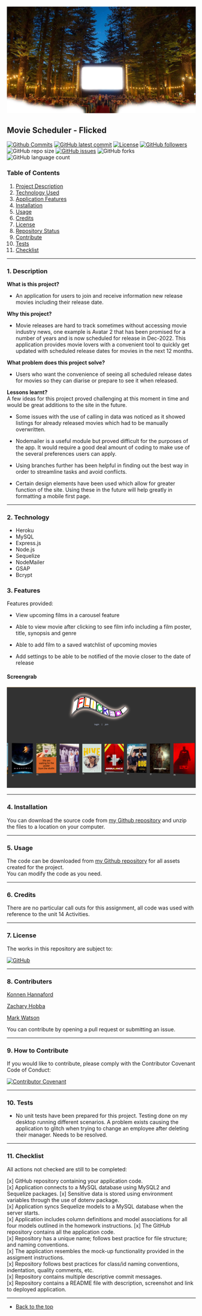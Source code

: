 ![Mark Watson](./assets/OutdoorCinemaScreen.png)
## Movie Scheduler - Flicked

[![Github Commits](https://img.shields.io/github/commit-activity/w/Mark33Mark/movie-scheduler)](https://github.com/Mark33Mark/movie-scheduler/commits)
[![GitHub latest commit](https://img.shields.io/github/last-commit/Mark33Mark/movie-scheduler)](https://github.com/Mark33Mark/movie-scheduler/branches)
[![License](https://img.shields.io/badge/License-MIT-blue.svg)](https://choosealicense.com/licenses/mit/)
[![GitHub followers](https://img.shields.io/github/followers/Mark33Mark.svg)]()
![GitHub repo size](https://img.shields.io/github/repo-size/Mark33Mark/movie-schedular)
[![GitHub issues](https://img.shields.io/github/issues/Mark33Mark/movie-scheduler)](https://img.shields.io/github/issues/Mark33Mark/movie-scheduler)
![GitHub forks](https://img.shields.io/github/forks/Mark33Mark/movie-scheduler)
![GitHub language count](https://img.shields.io/github/languages/count/Mark33Mark/movie-scheduler)

### Table of Contents  
  
   1. [Project Description](#1-description)
   2. [Technology Used](#2-technology)
   3. [Application Features](#3-features)
   4. [Installation](#4-installation)
   5. [Usage](#5-usage)
   6. [Credits](#6-credits)
   7. [License](#7-license)
   8. [Repository Status](#8-github-repo-status)
   9. [Contribute](#9-how-to-contribute)
   10. [Tests](#10-tests)
   11. [Checklist](#11-checklist)

---
### 1. Description  
**What is this project?**  
* An application for users to join and receive information new release movies including their release date.  

**Why this project?**  
* Movie releases are hard to track sometimes without accessing movie industry news, one example is Avatar 2 that has been promised for a number of years and is now scheduled for release in Dec-2022.  This application provides movie lovers with a convenient tool to quickly get updated with scheduled release dates for movies in the next 12 months.


**What problem does this project solve?**  
* Users who want the convenience of seeing all scheduled release dates for movies so they can diarise or prepare to see it when released.

**Lessons learnt?**  
A few ideas for this project proved challenging at this moment in time and would be great additions to the site in the future.  
- Some issues with the use of calling in data was noticed as it showed listings for already released movies which had to be manually overwritten.  

- Nodemailer is a useful module but proved difficult for the purposes of the app. It would require a good deal amount of coding to make use of the several preferences users can apply.  

- Using branches further has been helpful in finding out the best way in order to streamline tasks and avoid conflicts.  

- Certain design elements have been used which allow for greater function of the site. Using these in the future will help greatly in formatting a mobile first page.
---
### 2. Technology

- Heroku
- MySQL
- Express.js
- Node.js
- Sequelize
- NodeMailer
- GSAP
- Bcrypt

### 3. Features  
Features provided:

* View upcoming films in a carousel feature

* Able to view movie after clicking to see film info including a film poster, title, synopsis and genre

* Able to add film to a saved watchlist of upcoming movies

* Add settings to be able to be notified of the movie closer to the date of release

  
#### Screengrab

![Deployed Page](assets/ss-site.png) 


---
### 4. Installation  
You can download the source code from [my Github repository](https://github.com/Mark33Mark/movie-scheduler) and unzip the files to a location on your computer. 

---

### 5. Usage  
The code can be downloaded from [my Github repository](https://github.com/Mark33Mark/movie-scheduler) for all assets created for the project.  
You can modify the code as you need.

---
### 6. Credits  
There are no particular call outs for this assignment, all code was used with reference to the unit 14 Activities.

---
### 7. License  
 The works in this repository are subject to:  

[![GitHub](https://img.shields.io/github/license/Mark33Mark/movie-scheduler)](doc/LICENSE.md)

---
### 8. Contributers  
[Konnen Hannaford](https://github.com/konnenhannaford)

[Zachary Hobba](https://github.com/HobbaZ)

[Mark Watson](https://github.com/Mark33Mark)

You can contribute by opening a pull request or submitting an issue.

---
### 9. How to Contribute
 If you would like to contribute, please comply with the Contributor Covenant Code of Conduct:  

[![Contributor Covenant](https://img.shields.io/badge/Contributor%20Covenant-2.1-4baaaa.svg)](doc/code_of_conduct.md)

---
### 10. Tests  
- No unit tests have been prepared for this project.  Testing done on my desktop running different scenarios.  A problem exists causing the application to glitch when trying to change an employee after deleting their manager.  Needs to be resolved.

---
### 11. Checklist  
 All actions not checked are still to be completed:

 [x]  GitHub repository containing your application code.  
 [x]  Application connects to a MySQL database using MySQL2 and Sequelize packages.
 [x]  Sensitive data is stored using environment variables through the use of dotenv package.  
 [x]  Application syncs Sequelize models to a MySQL database when the server starts.  
 [x]  Application includes column definitions and model associations for all four models outlined in the homework instructions.
 [x]  The GitHub repository contains all the application code.  
 [x]  Repository has a unique name; follows best practice for file structure; and naming conventions.  
 [x]  The application resembles the mock-up functionality provided in the assigment instructions.  
 [x]  Repository follows best practices for class/id naming conventions, indentation, quality comments, etc.  
 [x]  Repository contains multiple descriptive commit messages.  
 [x]  Repository contains a README file with description, screenshot and link to deployed application.  

---

- [Back to the top](#usyd-fsf-week14-project)